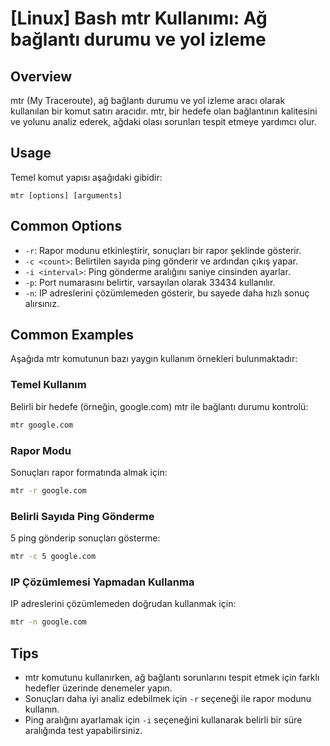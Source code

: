 # [Linux] Bash mtr Kullanımı: Ağ bağlantı durumu ve yol izleme

## Overview
mtr (My Traceroute), ağ bağlantı durumu ve yol izleme aracı olarak kullanılan bir komut satırı aracıdır. mtr, bir hedefe olan bağlantının kalitesini ve yolunu analiz ederek, ağdaki olası sorunları tespit etmeye yardımcı olur.

## Usage
Temel komut yapısı aşağıdaki gibidir:

```
mtr [options] [arguments]
```

## Common Options
- `-r`: Rapor modunu etkinleştirir, sonuçları bir rapor şeklinde gösterir.
- `-c <count>`: Belirtilen sayıda ping gönderir ve ardından çıkış yapar.
- `-i <interval>`: Ping gönderme aralığını saniye cinsinden ayarlar.
- `-p`: Port numarasını belirtir, varsayılan olarak 33434 kullanılır.
- `-n`: IP adreslerini çözümlemeden gösterir, bu sayede daha hızlı sonuç alırsınız.

## Common Examples
Aşağıda mtr komutunun bazı yaygın kullanım örnekleri bulunmaktadır:

### Temel Kullanım
Belirli bir hedefe (örneğin, google.com) mtr ile bağlantı durumu kontrolü:
```bash
mtr google.com
```

### Rapor Modu
Sonuçları rapor formatında almak için:
```bash
mtr -r google.com
```

### Belirli Sayıda Ping Gönderme
5 ping gönderip sonuçları gösterme:
```bash
mtr -c 5 google.com
```

### IP Çözümlemesi Yapmadan Kullanma
IP adreslerini çözümlemeden doğrudan kullanmak için:
```bash
mtr -n google.com
```

## Tips
- mtr komutunu kullanırken, ağ bağlantı sorunlarını tespit etmek için farklı hedefler üzerinde denemeler yapın.
- Sonuçları daha iyi analiz edebilmek için `-r` seçeneği ile rapor modunu kullanın.
- Ping aralığını ayarlamak için `-i` seçeneğini kullanarak belirli bir süre aralığında test yapabilirsiniz.